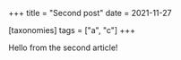 +++
title = "Second post"
date = 2021-11-27

[taxonomies]
tags = ["a", "c"]
+++

Hello from the second article!